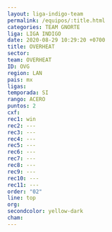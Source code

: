 ```yaml
---
layout: liga-indigo-team
permalink: /equipos/:title.html
categories: TEAM GNORTE
liga: LIGA INDIGO
date: 2020-08-29 10:29:20 +0700
title: OVERHEAT
sector: 
team: OVERHEAT
ID: OVG
region: LAN
pais: mx
ligas: 
temporada: SI
rango: ACERO
puntos: 2
cxf: 
rec1: win
rec2: ---
rec3: ---
rec4: ---
rec5: ---
rec6: ---
rec7: ---
rec8: ---
rec9: ---
rec10: ---
rec11: ---
order: "02"
line: top
org: 
secondcolor: yellow-dark
cham:
---
```

